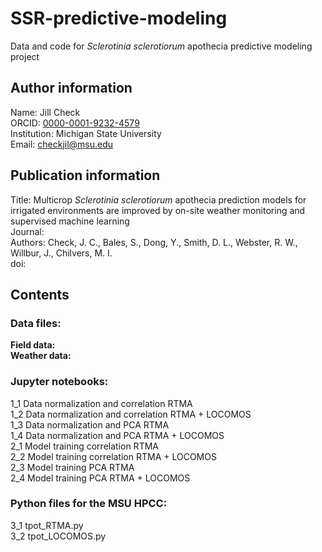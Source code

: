# SSR-predictive-modeling

Data and code for *Sclerotinia sclerotiorum* apothecia predictive modeling project 

## Author information  
Name: Jill Check  
ORCID: [0000-0001-9232-4579](https://orcid.org/0000-0001-9232-4579)  
Institution: Michigan State University  
Email: checkjil@msu.edu  

## Publication information  
Title: Multicrop *Sclerotinia sclerotiorum* apothecia prediction models for irrigated environments are improved by on-site weather monitoring and supervised machine learning  
Journal:  
Authors: Check, J. C., Bales, S., Dong, Y., Smith, D. L., Webster, R. W., Willbur, J., Chilvers, M. I.  
doi: <XXXX>  


## Contents
### Data files:  
**Field data:**  
**Weather data:**  

### Jupyter notebooks:  
1_1 Data normalization and correlation RTMA  
1_2 Data normalization and correlation RTMA + LOCOMOS  
1_3 Data normalization and PCA RTMA  
1_4 Data normalization and PCA RTMA + LOCOMOS  
2_1 Model training correlation RTMA  
2_2 Model training correlation RTMA + LOCOMOS  
2_3 Model training PCA RTMA  
2_4 Model training PCA RTMA + LOCOMOS  

### Python files for the MSU HPCC:  
3_1 tpot_RTMA.py  
3_2 tpot_LOCOMOS.py  
